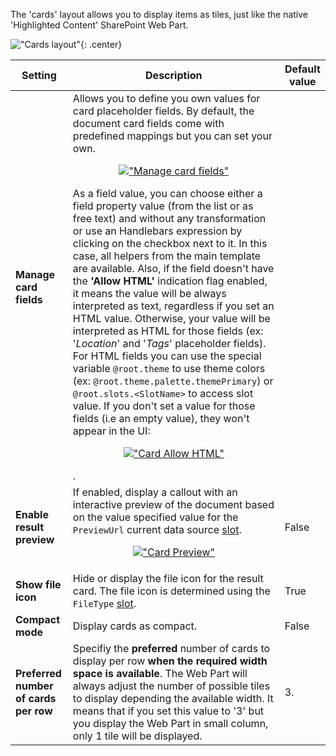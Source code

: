 The 'cards' layout allows you to display items as tiles, just like the native 'Highlighted Content' SharePoint Web Part.

!["Cards layout"](../../../assets/webparts/data_visualizer/layouts/cards_layout.png){: .center}

| Setting | Description | Default value 
| ------- |---------------- | ---------- |
| **Manage card fields** | Allows you to define you own values for card placeholder fields. By default, the document card fields come with predefined mappings but you can set your own.<br /><p align="center">[!["Manage card fields"](../../../assets/webparts/data_visualizer/layouts/manage_cards_fields.png)](../../../assets/webparts/data_visualizer/layouts/manage_cards_fields.png)</p> As a field value, you can choose either a field property value (from the list or as free text) and without any transformation or use an Handlebars expression by clicking on the checkbox next to it. In this case, all helpers from the main template are available. Also, if the field doesn't have the **'Allow HTML'** indication flag enabled, it means the value will be always interpreted as text, regardless if you set an HTML value. Otherwise, your value will be interpreted as HTML for those fields (ex: '_Location_' and '_Tags_' placeholder fields). For HTML fields you can use the special variable `@root.theme` to use theme colors (ex: `@root.theme.palette.themePrimary`) or `@root.slots.<SlotName>` to access slot value. If you don't set a value for those fields (i.e an empty value), they won't appear in the UI:<br /><p align="center">[!["Card Allow HTML"](../../../assets/webparts/data_visualizer/layouts/card_allow_html.png)](../../../assets/webparts/data_visualizer/layouts/card_allow_html.png)</p>.
| **Enable result preview** | If enabled, display a callout with an interactive preview of the document based on the value specified value for the `PreviewUrl` current data source [slot](../slots.md).<br /> <p align="center">[!["Card Preview"](../../../assets/webparts/data_visualizer/layouts/card_preview.png)](../../../assets/webparts/data_visualizer/layouts/card_preview.png)</p> | False
| **Show file icon** | Hide or display the file icon for the result card. The file icon is determined using the `FileType` [slot](../slots.md). | True
| **Compact mode** | Display cards as compact. | False
| **Preferred number of cards per row** | Specifiy the **preferred** number of cards to display per row **when the required width space is available**. The Web Part will always adjust the number of possible tiles to display depending the available width. It means that if you set this value to '3' but you display the Web Part in small column, only 1 tile will be displayed. | 3.
